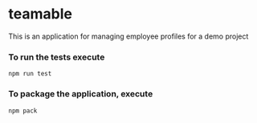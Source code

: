 # teamable
This is an application for managing employee profiles for a demo project

### To run the tests execute

    npm run test

### To package the application, execute

    npm pack